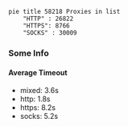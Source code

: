 
```mermaid
pie title 58218 Proxies in list
    "HTTP" : 26822
    "HTTPS": 8766
    "SOCKS" : 30009
```

### Some Info
#### Average Timeout

- mixed: 3.6s
- http: 1.8s
- https: 8.2s
- socks: 5.2s
